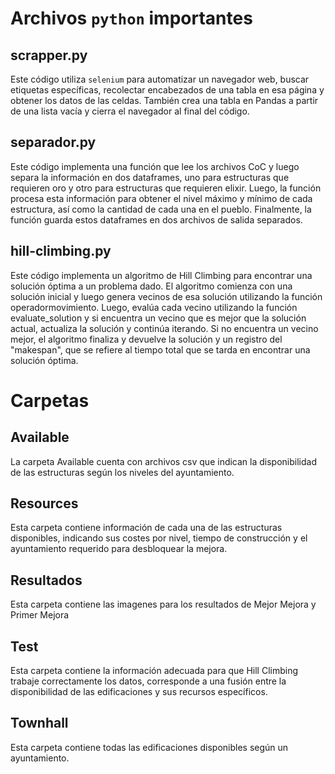 # Archivos `python` importantes
## scrapper.py
Este código utiliza `selenium` para automatizar un navegador web, buscar etiquetas específicas, recolectar encabezados de una tabla en esa página y obtener los datos de las celdas. También crea una tabla en Pandas a partir de una lista vacía y cierra el navegador al final del código.
## separador.py
Este código implementa una función que lee los archivos CoC y luego separa la información en dos dataframes, uno para estructuras que requieren oro y otro para estructuras que requieren elixir. Luego, la función procesa esta información para obtener el nivel máximo y mínimo de cada estructura, así como la cantidad de cada una en el pueblo. Finalmente, la función guarda estos dataframes en dos archivos de salida separados.
## hill-climbing.py
Este código implementa un algoritmo de Hill Climbing para encontrar una solución óptima a un problema dado. El algoritmo comienza con una solución inicial y luego genera vecinos de esa solución utilizando la función operadormovimiento. Luego, evalúa cada vecino utilizando la función evaluate_solution y si encuentra un vecino que es mejor que la solución actual, actualiza la solución y continúa iterando. Si no encuentra un vecino mejor, el algoritmo finaliza y devuelve la solución y un registro del "makespan", que se refiere al tiempo total que se tarda en encontrar una solución óptima.

# Carpetas
## Available
La carpeta Available cuenta con archivos csv que indican la disponibilidad de las estructuras según los niveles del ayuntamiento.
## Resources
Esta carpeta contiene información de cada una de las estructuras disponibles, indicando sus costes por nivel, tiempo de construcción y el ayuntamiento requerido para desbloquear la mejora.
## Resultados
Esta carpeta contiene las imagenes para los resultados de Mejor Mejora y Primer Mejora
## Test
Esta carpeta contiene la información adecuada para que Hill Climbing trabaje correctamente los datos, corresponde a una fusión entre la disponibilidad de las edificaciones y sus recursos específicos.
## Townhall
Esta carpeta contiene todas las edificaciones disponibles según un ayuntamiento.
